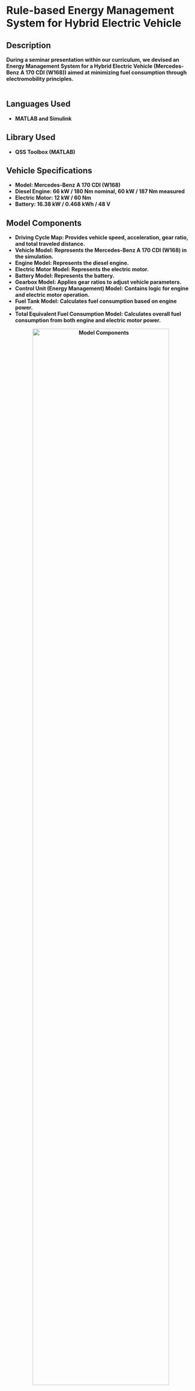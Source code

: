 
<h1>Rule-based Energy Management System for Hybrid Electric Vehicle</h1>

<h2>Description</h2>
<b>During a seminar presentation within our curriculum, we devised an Energy Management System for a Hybrid Electric Vehicle (Mercedes-Benz A 170 CDI (W168)) aimed at minimizing fuel consumption through electromobility principles.
</b>
<br />
<br />

<h2>Languages Used</h2>

- <b>MATLAB and Simulink</b>

<h2>Library Used</h2>

- <b>QSS Toolbox (MATLAB)

<h2>Vehicle Specifications</h2>

- <b>Model:</b> Mercedes-Benz A 170 CDI (W168)
- <b>Diesel Engine:</b> 66 kW / 180 Nm nominal, 60 kW / 187 Nm measured
- <b>Electric Motor:</b> 12 kW / 60 Nm
- <b>Battery:</b> 16.38 kW / 0.468 kWh / 48 V

<h2>Model Components</h2>

- <b>Driving Cycle Map:</b> Provides vehicle speed, acceleration, gear ratio, and total traveled distance.
- <b>Vehicle Model:</b> Represents the Mercedes-Benz A 170 CDI (W168) in the simulation.
- <b>Engine Model:</b> Represents the diesel engine.
- <b>Electric Motor Model:</b> Represents the electric motor.
- <b>Battery Model:</b> Represents the battery.
- <b>Gearbox Model:</b> Applies gear ratios to adjust vehicle parameters.
- <b>Control Unit (Energy Management) Model:</b> Contains logic for engine and electric motor operation.
- <b>Fuel Tank Model:</b> Calculates fuel consumption based on engine power.
- <b>Total Equivalent Fuel Consumption Model:</b> Calculates overall fuel consumption from both engine and electric motor power.
<p align="center">
<img src="" height="85%" width="85%" alt="Model Components"/>
</p>

<h2>Driving Cycles for Testing (in brief)</h2>

 - <b>NEDC (New European Driving Cycle):</b> Tests fuel consumption and emission levels.
<p align="center">
<img src="" height="85%" width="85%" alt="NEDC (New European Driving Cycle)"/>
</p>
  
 - <b>FTP-75 (Federal Test Procedure):</b> Tests fuel consumption and emissions in various driving conditions including city driving, aggressive driving, and highway driving.
<p align="center">
<img src="" height="85%" width="85%" alt="FTP-75 (Federal Test Procedure)"/>
</p>


<h2>World map of incoming attacks after 24 hours (built custom logs including geodata)</h2>

<p align="center">
<img src="https://i.imgur.com/krRFrK5.png" height="85%" width="85%" alt="Image Analysis Dataflow"/>
</p>

<p align="center">
<img src="https://i.imgur.com/3d3CEwZ.png" height="85%" width="85%" alt="RDP event fail logs to iP Geographic information"/>
</p>
<!--
 ```diff
- text in red
+ text in green
! text in orange
# text in gray
@@ text in purple (and bold)@@
```
--!>
